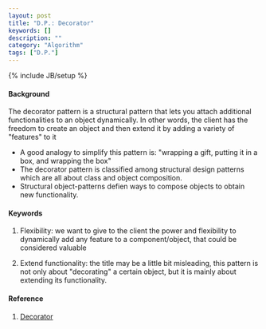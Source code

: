 ```yaml
---
layout: post
title: "D.P.: Decorator"
keywords: []
description: ""
category: "Algorithm"
tags: ["D.P."]
---
```

{% include JB/setup %}

#### Background
The decorator pattern is a structural pattern that lets you attach additional
functionalities to an object dynamically. In other words, the client has the
freedom to create an object and then extend it by adding a variety of "features"
to it
- A good analogy to simplify this pattern is: "wrapping a gift, putting it in a
  box, and wrapping the box"
- The decorator pattern is classified among structural design patterns which are
  all about class and object composition.
- Structural object-patterns defien ways to compose objects to obtain new
  functionality.



#### Keywords
1. Flexibility: we want to give to the client the power and flexibility to
   dynamically add any feature to a component/object, that could be considered
   valuable

2. Extend functionality: the title may be a little bit misleading, this pattern
   is not only about "decorating" a certain object, but it is mainly about
   extending its functionality.


#### Reference
1. [Decorator](https://medium.com/datadriveninvestor/design-patterns-a-quick-guide-to-observer-pattern-d0622145d6c2)
